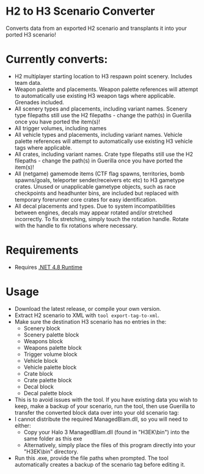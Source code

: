 
# H2 to H3 Scenario Converter
Converts data from an exported H2 scenario and transplants it into your ported H3 scenario!

# Currently converts:
- H2 multiplayer starting location to H3 respawn point scenery. Includes team data.
- Weapon palette and placements. Weapon palette references will attempt to automatically use existing H3 weapon tags where applicable. Grenades included.
- All scenery types and placements, including variant names. Scenery type filepaths still use the H2 filepaths - change the path(s) in Guerilla once you have ported the item(s)!
- All trigger volumes, including names
- All vehicle types and placements, including variant names. Vehicle palette references will attempt to automatically use existing H3 vehicle tags where applicable.
- All crates, including variant names. Crate type filepaths still use the H2 filepaths - change the path(s) in Guerilla once you have ported the item(s)!
- All (netgame) gamemode items (CTF flag spawns, territories, bomb spawns/goals, teleporter sender/receivers etc etc) to H3 gametype crates. Unused or unapplicable gametype objects, such as race checkpoints and headhunter bins, are included but replaced with temporary forerunner core crates for easy identification.
- All decal placements and types. Due to system incompatibilities between engines, decals may appear rotated and/or stretched incorrectly. To fix stretching, simply touch the rotation handle. Rotate with the handle to fix rotations where necessary.

# Requirements
* Requires [.NET 4.8 Runtime](https://dotnet.microsoft.com/en-us/download/dotnet-framework/net48)

# Usage
* Download the latest release, or compile your own version.
* Extract H2 scenario to XML with `tool export-tag-to-xml`.
* Make sure the destination H3 scenario has no entries in the:
	* Scenery block
	* Scenery palette block
	* Weapons block
	* Weapons palette block
	* Trigger volume block
	* Vehicle block
	* Vehicle palette block
	* Crate block
	* Crate palette block
	* Decal block
	* Decal palette block
 * This is to avoid issues with the tool. If you have existing data you wish to keep, make a backup of your scenario, run the tool, then use Guerilla to transfer the converted block data over into your old scenario tag:
* I cannot distribute the required ManagedBlam.dll, so you will need to either:
    * Copy your Halo 3 ManagedBlam.dll (found in "H3EK\bin") into the same folder as this exe
    * Alternatively, simply place the files of this program directly into your "H3EK\bin" directory.
* Run this .exe, provide the file paths when prompted. The tool automatically creates a backup of the scenario tag before editing it.

